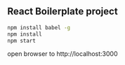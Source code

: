 ## React Boilerplate project

```bash
npm install babel -g
npm install
npm start
```

open browser to http://localhost:3000
